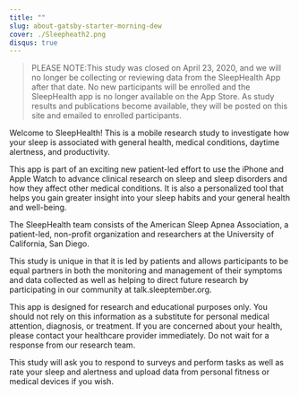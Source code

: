 ```yaml
---
title: ""
slug: about-gatsby-starter-morning-dew
cover: ./Sleepheath2.png
disqus: true
---
```


> PLEASE NOTE:This study was closed on April 23, 2020, and we will no longer be collecting or reviewing data from the SleepHealth App after that date. No new participants will be enrolled and the SleepHealth app is no longer available on the App Store. As study results and publications become available, they will be posted on this site and emailed to enrolled participants.


Welcome to SleepHealth! This is a mobile research study to investigate how your sleep is associated with general health, medical conditions, daytime alertness, and productivity.

This app is part of an exciting new patient-led effort to use the iPhone and Apple Watch to advance clinical research on sleep and sleep disorders and how they affect other medical conditions. It is also a personalized tool that helps you gain greater insight into your sleep habits and your general health and well-being.

The SleepHealth team consists of the American Sleep Apnea Association, a patient-led, non-profit organization and researchers at the University of California, San Diego.

This study is unique in that it is led by patients and allows participants to be equal partners in both the monitoring and management of their symptoms and data collected as well as helping to direct future research by participating in our community at talk.sleeptember.org.

This app is designed for research and educational purposes only. You should not rely on this information as a substitute for personal medical attention, diagnosis, or treatment. If you are concerned about your health, please contact your healthcare provider immediately. Do not wait for a response from our research team.

This study will ask you to respond to surveys and perform tasks as well as rate your sleep and alertness and upload data from personal fitness or medical devices if you wish.